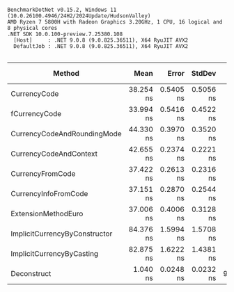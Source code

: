 ```

BenchmarkDotNet v0.15.2, Windows 11 (10.0.26100.4946/24H2/2024Update/HudsonValley)
AMD Ryzen 7 5800H with Radeon Graphics 3.20GHz, 1 CPU, 16 logical and 8 physical cores
.NET SDK 10.0.100-preview.7.25380.108
  [Host]     : .NET 9.0.8 (9.0.825.36511), X64 RyuJIT AVX2
  DefaultJob : .NET 9.0.8 (9.0.825.36511), X64 RyuJIT AVX2


```
| Method                        | Mean      | Error     | StdDev    | Op/s          | Ratio | RatioSD | Gen0   | Allocated | Alloc Ratio |
|------------------------------ |----------:|----------:|----------:|--------------:|------:|--------:|-------:|----------:|------------:|
| CurrencyCode                  | 38.254 ns | 0.5405 ns | 0.5056 ns |  26,140,954.9 |  1.00 |    0.02 |      - |         - |          NA |
| fCurrencyCode                 | 33.994 ns | 0.5416 ns | 0.4522 ns |  29,416,951.4 |  0.89 |    0.02 |      - |         - |          NA |
| CurrencyCodeAndRoundingMode   | 44.330 ns | 0.3970 ns | 0.3520 ns |  22,557,911.1 |  1.16 |    0.02 |      - |         - |          NA |
| CurrencyCodeAndContext        | 42.655 ns | 0.2374 ns | 0.2221 ns |  23,443,999.0 |  1.12 |    0.02 |      - |         - |          NA |
| CurrencyFromCode              | 37.422 ns | 0.2613 ns | 0.2316 ns |  26,722,192.3 |  0.98 |    0.01 |      - |         - |          NA |
| CurrencyInfoFromCode          | 37.151 ns | 0.2870 ns | 0.2544 ns |  26,917,085.2 |  0.97 |    0.01 |      - |         - |          NA |
| ExtensionMethodEuro           | 37.006 ns | 0.4006 ns | 0.3128 ns |  27,022,575.9 |  0.97 |    0.01 |      - |         - |          NA |
| ImplicitCurrencyByConstructor | 84.376 ns | 1.5994 ns | 1.5708 ns |  11,851,753.2 |  2.21 |    0.05 | 0.0038 |      32 B |          NA |
| ImplicitCurrencyByCasting     | 82.875 ns | 1.6222 ns | 1.4381 ns |  12,066,352.9 |  2.17 |    0.05 | 0.0038 |      32 B |          NA |
| Deconstruct                   |  1.040 ns | 0.0248 ns | 0.0232 ns | 961,394,287.4 |  0.03 |    0.00 |      - |         - |          NA |
